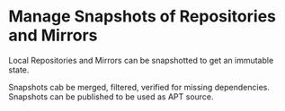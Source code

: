 # Manage Snapshots of Repositories and Mirrors
<div>

Local Repositories and Mirrors can be snapshotted to get an immutable state.

Snapshots cab be merged, filtered, verified for missing dependencies. Snapshots can be published to be used as APT source.

</div>
